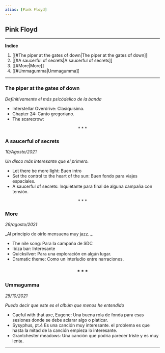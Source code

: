 ```yaml
---
alias: [Pink Floyd]
---
```


## Pink Floyd
---
**Indice**
1. [[#The piper at the gates of down|The piper at the gates of down]]
1. [[#A saucerful of secrets|A saucerful of secrets]]
1. [[#More|More]]
1. [[#Ummagumma|Ummagumma]]


---

### The piper at the gates of down  
  
_Definitivamente el más psicódelico de la banda_  
  
+ Interstellar Overdrive: Clasiquisima.  
+ Chapter 24: Canto gregoriano.  
+ The scarecrow:

<div align='center'>
		* * *
</div>


### A saucerful of secrets  
  
_10/Agosto/2021_  
  
_Un disco más interesante que el primero._  
  
+ Let there be more light: Buen intro  
+ Set the control to the heart of the sun: Buen fondo para viajes espaciales.  
+ A saucerful of secrets: Inquietante para final de alguna campaña con tensión.  

<div align='center'>
		* * *
</div>

### More  
  
_26/agosto/2021_  
  
_Al principio de oirlo mensuena muy jazz. _  
  
+ The nile song: Para la campaña de SDC  
+ Ibiza bar: Interesante  
+ Quicksilver: Para una exploración en algún lugar.  
+ Dramatic theme: Como un interludio entre narraciones.

<div align='center'>
  <h3> * * * </h3>
</div>

### Ummagumma 

_25/10/2021_

_Puedo decir que este es el albúm que menos he entendido_

+ Caeful with that axe, Eugene: Una buena rola de fonda para esas sesiones donde se debe aclarar algo o platicar.
+ Sysyphus, pt.4 Es una canción muy interesante. el problema es que hasta la mitad de la canción empieza lo interesante.
+ Grantchester meadows: Una canción que podría parecer triste y es muy lenta.

---

